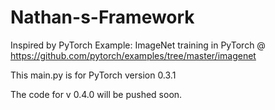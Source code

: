 # Nathan-s-Framework
Inspired by PyTorch Example: ImageNet training in PyTorch @ https://github.com/pytorch/examples/tree/master/imagenet

This main.py is for PyTorch version 0.3.1

The code for v 0.4.0 will be pushed soon.
